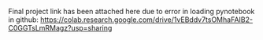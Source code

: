 Final project link has been attached here due to error in loading pynotebook in github:
https://colab.research.google.com/drive/1vEBddv7tsOMhaFAIB2-C0GGTsLmRMagz?usp=sharing
